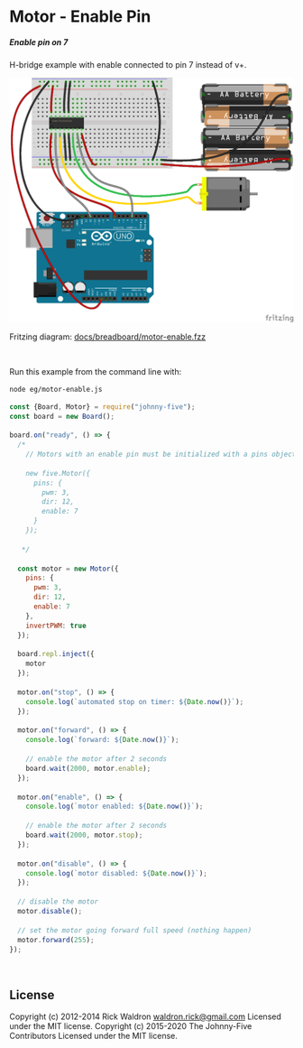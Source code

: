 <!--remove-start-->

# Motor - Enable Pin

<!--remove-end-->






##### Enable pin on 7


H-bridge example with enable connected to pin 7 instead of v+.


![docs/breadboard/motor-enable.png](breadboard/motor-enable.png)<br>

Fritzing diagram: [docs/breadboard/motor-enable.fzz](breadboard/motor-enable.fzz)

&nbsp;




Run this example from the command line with:
```bash
node eg/motor-enable.js
```


```javascript
const {Board, Motor} = require("johnny-five");
const board = new Board();

board.on("ready", () => {
  /*
    // Motors with an enable pin must be initialized with a pins object

    new five.Motor({
      pins: {
        pwm: 3,
        dir: 12,
        enable: 7
      }
    });

   */

  const motor = new Motor({
    pins: {
      pwm: 3,
      dir: 12,
      enable: 7
    },
    invertPWM: true
  });

  board.repl.inject({
    motor
  });

  motor.on("stop", () => {
    console.log(`automated stop on timer: ${Date.now()}`);
  });

  motor.on("forward", () => {
    console.log(`forward: ${Date.now()}`);

    // enable the motor after 2 seconds
    board.wait(2000, motor.enable);
  });

  motor.on("enable", () => {
    console.log(`motor enabled: ${Date.now()}`);

    // enable the motor after 2 seconds
    board.wait(2000, motor.stop);
  });

  motor.on("disable", () => {
    console.log(`motor disabled: ${Date.now()}`);
  });

  // disable the motor
  motor.disable();

  // set the motor going forward full speed (nothing happen)
  motor.forward(255);
});

```








&nbsp;

<!--remove-start-->

## License
Copyright (c) 2012-2014 Rick Waldron <waldron.rick@gmail.com>
Licensed under the MIT license.
Copyright (c) 2015-2020 The Johnny-Five Contributors
Licensed under the MIT license.

<!--remove-end-->
